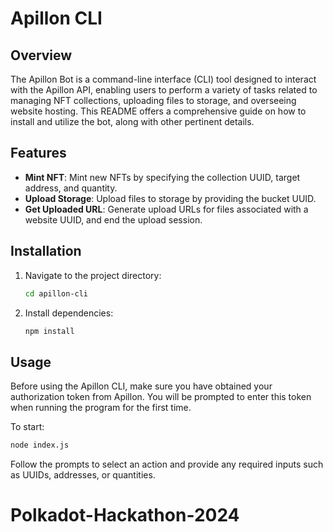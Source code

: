 # Apillon CLI

## Overview

The Apillon Bot is a command-line interface (CLI) tool designed to interact with the Apillon API, enabling users to perform a variety of tasks related to managing NFT collections, uploading files to storage, and overseeing website hosting. This README offers a comprehensive guide on how to install and utilize the bot, along with other pertinent details.

## Features

- **Mint NFT**: Mint new NFTs by specifying the collection UUID, target address, and quantity.
- **Upload Storage**: Upload files to storage by providing the bucket UUID.
- **Get Uploaded URL**: Generate upload URLs for files associated with a website UUID, and end the upload session.

## Installation

1. Navigate to the project directory:

   ```bash
   cd apillon-cli
   ```

2. Install dependencies:

   ```bash
   npm install
   ```

## Usage

Before using the Apillon CLI, make sure you have obtained your authorization token from Apillon. You will be prompted to enter this token when running the program for the first time.

To start:

```bash
node index.js
```

Follow the prompts to select an action and provide any required inputs such as UUIDs, addresses, or quantities.

# Polkadot-Hackathon-2024
